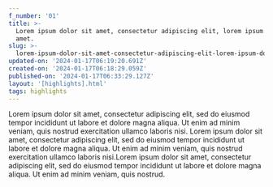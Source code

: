```yaml
---
f_number: '01'
title: >-
  Lorem ipsum dolor sit amet, consectetur adipiscing elit, lorem ipsum dolor sit
  amet.
slug: >-
  lorem-ipsum-dolor-sit-amet-consectetur-adipiscing-elit-lorem-ipsum-dolor-sit-amet
updated-on: '2024-01-17T06:19:20.691Z'
created-on: '2024-01-17T06:18:29.059Z'
published-on: '2024-01-17T06:33:29.127Z'
layout: '[highlights].html'
tags: highlights
---
```


Lorem ipsum dolor sit amet, consectetur adipiscing elit, sed do eiusmod tempor incididunt ut labore et dolore magna aliqua. Ut enim ad minim veniam, quis nostrud exercitation ullamco laboris nisi. Lorem ipsum dolor sit amet, consectetur adipiscing elit, sed do eiusmod tempor incididunt ut labore et dolore magna aliqua. Ut enim ad minim veniam, quis nostrud exercitation ullamco laboris nisi.Lorem ipsum dolor sit amet, consectetur adipiscing elit, sed do eiusmod tempor incididunt ut labore et dolore magna aliqua. Ut enim ad minim veniam, quis nostrud.
